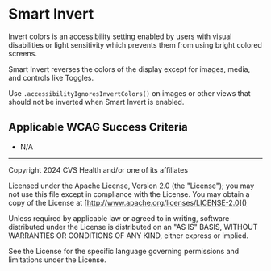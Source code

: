 # Smart Invert

Invert colors is an accessibility setting enabled by users with visual disabilities or light sensitivity which prevents them from using bright colored screens. 

Smart Invert reverses the colors of the display except for images, media, and controls like Toggles. 

Use `.accessibilityIgnoresInvertColors()` on images or other views that should not be inverted when Smart Invert is enabled.
    
## Applicable WCAG Success Criteria
- N/A

----

Copyright 2024 CVS Health and/or one of its affiliates

Licensed under the Apache License, Version 2.0 (the "License");
you may not use this file except in compliance with the License.
You may obtain a copy of the License at
[http://www.apache.org/licenses/LICENSE-2.0]()

Unless required by applicable law or agreed to in writing, software
distributed under the License is distributed on an "AS IS" BASIS,
WITHOUT WARRANTIES OR CONDITIONS OF ANY KIND, either express or implied.

See the License for the specific language governing permissions and
limitations under the License.
